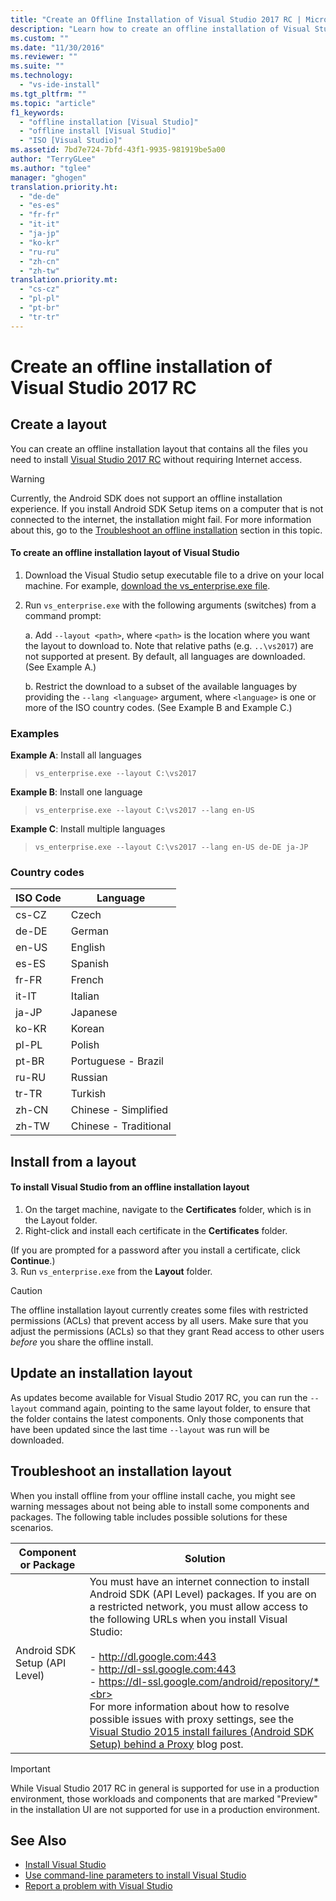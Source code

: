 ```yaml
---
title: "Create an Offline Installation of Visual Studio 2017 RC | Microsoft Docs"
description: "Learn how to create an offline installation of Visual Studio."
ms.custom: ""
ms.date: "11/30/2016"
ms.reviewer: ""
ms.suite: ""
ms.technology:
  - "vs-ide-install"
ms.tgt_pltfrm: ""
ms.topic: "article"
f1_keywords:
  - "offline installation [Visual Studio]"
  - "offline install [Visual Studio]"
  - "ISO [Visual Studio]"
ms.assetid: 7bd7e724-7bfd-43f1-9935-981919be5a00
author: "TerryGLee"
ms.author: "tglee"
manager: "ghogen"
translation.priority.ht:
  - "de-de"
  - "es-es"
  - "fr-fr"
  - "it-it"
  - "ja-jp"
  - "ko-kr"
  - "ru-ru"
  - "zh-cn"
  - "zh-tw"
translation.priority.mt:
  - "cs-cz"
  - "pl-pl"
  - "pt-br"
  - "tr-tr"
---
```

# Create an offline installation of Visual Studio 2017 RC

## Create a layout
You can create an offline installation layout that contains all the files you need to install [Visual Studio 2017 RC](https://www.visualstudio.com/vs/visual-studio-2017-rc/) without requiring Internet access.  

> [!WARNING]
> Currently, the Android SDK does not support an offline installation experience. If you install Android SDK Setup items on a computer that is not connected to the internet, the installation might fail. For more information about this, go to the [Troubleshoot an offline installation](#tshootofflineinstall) section in this topic.

#### To create an offline installation layout of Visual Studio
1. Download the Visual Studio setup executable file to a drive on your local machine.
  For example, [download the vs_enterprise.exe file](https://www.visualstudio.com/vs/visual-studio-2017-rc/).
2. Run `vs_enterprise.exe` with the following arguments (switches) from a command prompt:

   a. Add `--layout <path>`, where `<path>` is the location where you want the layout to download to. Note that relative paths (e.g. `..\vs2017`) are not supported at present. By default, all languages are downloaded. (See Example A.)

   b. Restrict the download to a subset of the available languages by providing the `--lang <language>` argument, where `<language>` is one or more of the ISO country codes.  (See Example B and Example C.)

### Examples
**Example A**: Install all languages
  > ```vs_enterprise.exe --layout C:\vs2017```

**Example B**: Install one language  
  > ```vs_enterprise.exe --layout C:\vs2017 --lang en-US```

**Example C**: Install multiple languages
  > ```vs_enterprise.exe --layout C:\vs2017 --lang en-US de-DE ja-JP```

### Country codes  
| ISO Code | Language |
| -----   | ----- |
| cs-CZ	| Czech |
| de-DE	| German |
| en-US	| English |
| es-ES	| Spanish |
| fr-FR	| French |
| it-IT	| Italian |
| ja-JP	| Japanese |
| ko-KR	| Korean |
| pl-PL	| Polish |
| pt-BR	| Portuguese - Brazil |
| ru-RU	| Russian |
| tr-TR	| Turkish |
| zh-CN	| Chinese - Simplified |
| zh-TW	| Chinese - Traditional |


## Install from a layout
#### To install Visual Studio from an offline installation layout
1. On the target machine, navigate to the **Certificates** folder, which is in the Layout folder.
2. Right-click and install each certificate in the **Certificates** folder.

  (If you are prompted for a password after you install a certificate, click **Continue**.)  
3. Run `vs_enterprise.exe` from the **Layout** folder.

> [!CAUTION]
> The offline installation layout currently creates some files with restricted permissions (ACLs) that prevent access by all users.  Make sure that you adjust the permissions (ACLs) so that they grant Read access to other users  *before*  you share the offline install.

## Update an installation layout
As updates become available for Visual Studio 2017 RC, you can run the `--layout` command again, pointing to the same layout folder, to ensure that the folder contains the latest components. Only those components that have been updated since the last time `--layout` was run will be downloaded.

## <a id="tshootofflineinstall"> </a>Troubleshoot an installation layout
When you install offline from your offline install cache, you might see warning messages about not being able to install some components and packages. The following table includes possible solutions for these scenarios.

| Component or Package | Solution |
| -------------------- | -------- |
|Android SDK Setup (API Level)| You must have an internet connection to install Android SDK (API Level) packages. If you are on a restricted network, you must allow access to the following URLs when you install Visual Studio: <br><br> - http://dl.google.com:443 <br>- http://dl-ssl.google.com:443 <br>  - https://dl-ssl.google.com/android/repository/*<br><br>For more information about how to resolve possible issues with proxy settings, see the [Visual Studio 2015 install failures (Android SDK Setup) behind a Proxy](https://blogs.msdn.microsoft.com/peterhauge/2016/09/22/visual-studio-2015-install-failures-android-sdk-setup-behind-a-proxy/) blog post.  |  

 > [!IMPORTANT]
 > While Visual Studio 2017 RC in general is supported for use in a production environment, those workloads and components that are marked "Preview" in the installation UI are not supported for use in a production environment.

 ## See Also
 * [Install Visual Studio](install-visual-studio.md)
 * [Use command-line parameters to install Visual Studio](use-command-line-parameters-to-install-visual-studio.md)
 * [Report a problem with Visual Studio](../ide/how-to-report-a-problem-with-visual-studio-2017)
